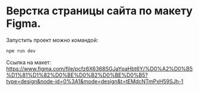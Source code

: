 # Верстка страницы сайта по макету Figma.

Запустить проект можно командой:

```sh
npm run dev
```

Ссылка на макет: https://www.figma.com/file/pcfz6X6368SGJaYpaHbt6Y/%D0%A2%D0%B5%D1%81%D1%82%D0%BE%D0%B2%D0%BE%D0%B5?type=design&node-id=0%3A1&mode=design&t=tEMdcNTmPxH59SJh-1
